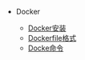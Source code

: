 - Docker

  - [Docker安装](docker/docker安装.md)
  - [Dockerfile格式](docker/dockerfile格式.md)
  - [Docke命令](docker/docker命令.md)


  
